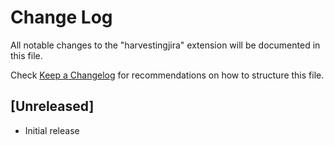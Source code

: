 # Change Log

All notable changes to the "harvestingjira" extension will be documented in this file.

Check [Keep a Changelog](http://keepachangelog.com/) for recommendations on how to structure this file.

## [Unreleased]

- Initial release